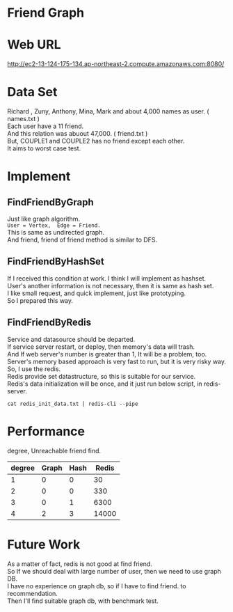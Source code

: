 # Friend Graph

# Web URL
http://ec2-13-124-175-134.ap-northeast-2.compute.amazonaws.com:8080/

# Data Set
Richard , Zuny, Anthony, Mina, Mark and about 4,000 names as user. ( names.txt )  
Each user have a 11 friend.  
And this relation was abuout 47,000. ( friend.txt )  
But, COUPLE1 and COUPLE2 has no friend except each other.  
It aims to worst case test. 

# Implement
## FindFriendByGraph
Just like graph algorithm.  
`User = Vertex, 
Edge = Friend.`   
This is same as undirected graph.  
And friend, friend of friend method is similar to DFS.  

## FindFriendByHashSet
If I received this condition at work. I think I will implement as hashset.  
User's another information is not necessary, then it is same as hash set.  
I like small request, and quick implement, just like prototyping.  
So I prepared this way.

## FindFriendByRedis
Service and datasource should be departed.  
If service server restart, or deploy, then memory's data will trash.  
And If web server's number is greater than 1, It will be a problem, too.  
Server's memory based approach is very fast to run, but it is very risky way.  
So, I use the redis.  
Redis provide set datastructure, so this is suitable for our service.  
Redis's data initialization will be once, and it just run below script, in redis-server.  

`cat redis_init_data.txt | redis-cli --pipe`

# Performance
degree, Unreachable friend find.

degree | Graph | Hash | Redis
------ | ----- | ---- | -----
1 | 0 | 0 | 30
2 | 0 | 0 | 330
3 | 0 | 1 | 6300
4 | 2 | 3 | 14000
  

# Future Work
As a matter of fact, redis is not good at find friend.  
So If we should deal with large number of user, then we need to use graph DB.  
I have no experience on graph db, so if I have to find friend. to recommendation.  
Then I'll find suitable graph db, with benchmark test.